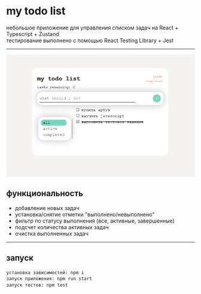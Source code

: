 # my todo list
небольшое приложение для управления списком задач на React + Typescript + Zustand  
тестирование выполнено с помощью React Testing Library + Jest

---

![todo list](assets/preview.png)

## функциональность
- добавление новых задач
- установка/снятие отметки "выполнено/невыполнено"
- фильтр по статусу выполнения (все, активные, завершенные)
- подсчет количества активных задач
- очистка выполненных задач

---

## запуск
```bash
установка зависимостей: npm i  
запуск приложения: npm run start
запуск тестов: npm test